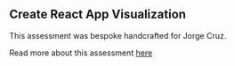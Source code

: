 ## Create React App Visualization

This assessment was bespoke handcrafted for Jorge Cruz.

Read more about this assessment [here](https://react.eogresources.com)
